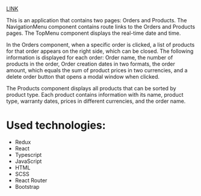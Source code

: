 [LINK](https://illiaklason.github.io/SPA_application_Orders_Products/)

This is an application that contains two pages: Orders and Products. The NavigationMenu component contains route links to the Orders and Products pages. The TopMenu component displays the real-time date and time.

In the Orders component, when a specific order is clicked, a list of products for that order appears on the right side, which can be closed. The following information is displayed for each order: Order name, the number of products in the order, Order creation dates in two formats, the order amount, which equals the sum of product prices in two currencies, and a delete order button that opens a modal window when clicked.

The Products component displays all products that can be sorted by product type. Each product contains information with its name, product type, warranty dates, prices in different currencies, and the order name.

# Used technologies:

- Redux
- React
- Typescript
- JavaScript
- HTML
- SCSS
- React Router
- Bootstrap

